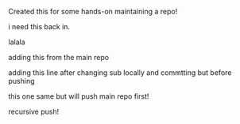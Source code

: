 Created this for some hands-on maintaining a repo!

i need this back in.

lalala

adding this from the main repo

adding this line after changing sub locally and commtting but before pushing

this one same but will push main repo first!

recursive push!
